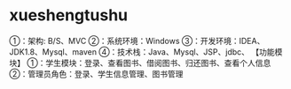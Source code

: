 # xueshengtushu
①：架构: B/S、MVC ②：系统环境：Windows ③：开发环境：IDEA、JDK1.8、Mysql、maven ④：技术栈：Java、Mysql、JSP、jdbc、  【功能模块】 ①：学生模块：登录、查看图书、借阅图书、归还图书、查看个人信息 ②：管理员角色：登录、学生信息管理、图书管理
